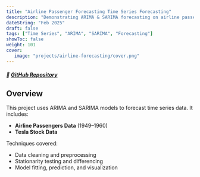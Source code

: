 ```yaml
---
title: "Airline Passenger Forecasting Time Series Forecasting"
description: "Demonstrating ARIMA & SARIMA forecasting on airline passengers and Tesla stock data."
dateString: "Feb 2025"
draft: false
tags: ["Time Series", "ARIMA", "SARIMA", "Forecasting"]
showToc: false
weight: 101
cover:
   image: "projects/airline-forecasting/cover.png"
---
```


##### 🔗 [GitHub Repository](https://github.com/faseehahmed26/airline-passenger-forecasting-using-arima-sarima)

## Overview

This project uses ARIMA and SARIMA models to forecast time series data. It includes:
- **Airline Passengers Data** (1949–1960)
- **Tesla Stock Data**

Techniques covered:
- Data cleaning and preprocessing
- Stationarity testing and differencing
- Model fitting, prediction, and visualization
